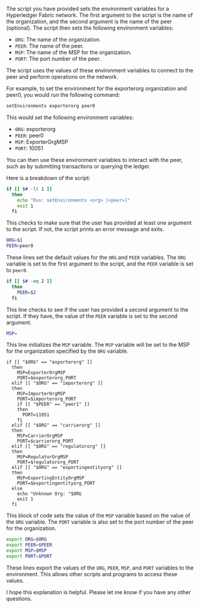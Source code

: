 The script you have provided sets the environment variables for a Hyperledger Fabric network. The first argument to the script is the name of the organization, and the second argument is the name of the peer (optional). The script then sets the following environment variables:

* `ORG`: The name of the organization.
* `PEER`: The name of the peer.
* `MSP`: The name of the MSP for the organization.
* `PORT`: The port number of the peer.

The script uses the values of these environment variables to connect to the peer and perform operations on the network.

For example, to set the environment for the exporterorg organization and peer0, you would run the following command:

```sh
setEnvironments exporterorg peer0
```

This would set the following environment variables:

* `ORG`: exporterorg
* `PEER`: peer0
* `MSP`: ExporterOrgMSP
* `PORT`: 10051

You can then use these environment variables to interact with the peer, such as by submitting transactions or querying the ledger.

Here is a breakdown of the script:

```sh
if [[ $# -lt 1 ]]
  then
    echo "Run: setEnvironments <org> [<peer>]"
    exit 1
  fi
```

This checks to make sure that the user has provided at least one argument to the script. If not, the script prints an error message and exits.

```sh
ORG=$1
PEER=peer0
```

These lines set the default values for the `ORG` and `PEER` variables. The `ORG` variable is set to the first argument to the script, and the `PEER` variable is set to `peer0`.

```sh
if [[ $# -eq 2 ]]
  then
    PEER=$2
  fi
```

This line checks to see if the user has provided a second argument to the script. If they have, the value of the `PEER` variable is set to the second argument.

```sh
MSP=
```

This line initializes the `MSP` variable. The `MSP` variable will be set to the MSP for the organization specified by the `ORG` variable.

```shell
if [[ "$ORG" == "exporterorg" ]]
  then
    MSP=ExporterOrgMSP
    PORT=$exporterorg_PORT
  elif [[ "$ORG" == "importerorg" ]]
  then
    MSP=ImporterOrgMSP
    PORT=$importerorg_PORT
    if [[ "$PEER" == "peer1" ]]
    then
      PORT=11051
    fi
  elif [[ "$ORG" == "carrierorg" ]]
  then
    MSP=CarrierOrgMSP
    PORT=$carrierorg_PORT
  elif [[ "$ORG" == "regulatororg" ]]
  then
    MSP=RegulatorOrgMSP
    PORT=$regulatororg_PORT
  elif [[ "$ORG" == "exportingentityorg" ]]
  then
    MSP=ExportingEntityOrgMSP
    PORT=$exportingentityorg_PORT
  else
    echo "Unknown Org: "$ORG
    exit 1
  fi
```

This block of code sets the value of the `MSP` variable based on the value of the `ORG` variable. The `PORT` variable is also set to the port number of the peer for the organization.

```sh
export ORG=$ORG
export PEER=$PEER
export MSP=$MSP
export PORT=$PORT
```

These lines export the values of the `ORG`, `PEER`, `MSP`, and `PORT` variables to the environment. This allows other scripts and programs to access these values.

I hope this explanation is helpful. Please let me know if you have any other questions.